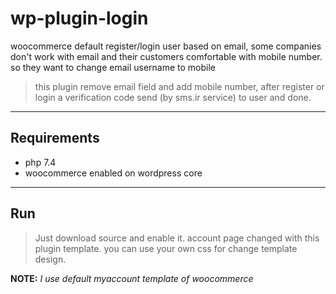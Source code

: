 # wp-plugin-login

woocommerce default register/login user based on email, some companies don't work with email and their customers comfortable with mobile number.
so they want to change email username to mobile

> this plugin remove email field and add mobile number, after register or login a verification code send (by sms.ir service) to user and done.

---------
## Requirements
* php 7.4
* woocommerce enabled on wordpress core

---------
## Run
> Just download source and enable it. account page changed with this plugin template. you can use your own css for change template design.

**NOTE:** *I use default myaccount template of woocommerce*
